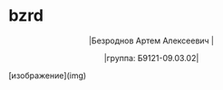 # bzrd
<head>
<p align="center"> |Безроднов Артем Алексеевич |</p>
<p align="center"> |группа: Б9121-09.03.02| </p>
[изображение](img)
<a href="about.html"> </a>
<a href="image.html"></a»
</head>
